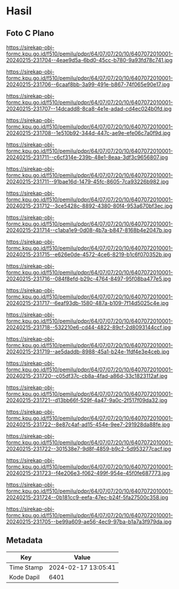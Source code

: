 # Hasil

## Foto C Plano

https://sirekap-obj-formc.kpu.go.id/f510/pemilu/pdpr/64/07/07/20/10/6407072010001-20240215-231704--4eae9d5a-6bd0-45cc-b780-9a93fd78c741.jpg

https://sirekap-obj-formc.kpu.go.id/f510/pemilu/pdpr/64/07/07/20/10/6407072010001-20240215-231706--6caaf8bb-3a99-491e-b867-74f065e90e17.jpg

https://sirekap-obj-formc.kpu.go.id/f510/pemilu/pdpr/64/07/07/20/10/6407072010001-20240215-231707--14dcadd8-8ca8-4e1e-adad-cd4ec024b0fd.jpg

https://sirekap-obj-formc.kpu.go.id/f510/pemilu/pdpr/64/07/07/20/10/6407072010001-20240215-231708--1e510b92-344d-447c-ae9e-efe06c7a0f9d.jpg

https://sirekap-obj-formc.kpu.go.id/f510/pemilu/pdpr/64/07/07/20/10/6407072010001-20240215-231711--c6cf314e-239b-48e1-8eaa-3df3c9656807.jpg

https://sirekap-obj-formc.kpu.go.id/f510/pemilu/pdpr/64/07/07/20/10/6407072010001-20240215-231711--91bae16d-1479-45fc-8605-7ca93226b982.jpg

https://sirekap-obj-formc.kpu.go.id/f510/pemilu/pdpr/64/07/07/20/10/6407072010001-20240215-231712--3ce5428c-8892-4380-80f4-953a670bf3ec.jpg

https://sirekap-obj-formc.kpu.go.id/f510/pemilu/pdpr/64/07/07/20/10/6407072010001-20240215-231714--c1aba1e9-0d08-4b7a-b847-8168b4e2047b.jpg

https://sirekap-obj-formc.kpu.go.id/f510/pemilu/pdpr/64/07/07/20/10/6407072010001-20240215-231715--e626e0de-4572-4ce6-8219-b1c6f070352b.jpg

https://sirekap-obj-formc.kpu.go.id/f510/pemilu/pdpr/64/07/07/20/10/6407072010001-20240215-231716--084f8efd-b29c-4764-8497-95f08ba477e5.jpg

https://sirekap-obj-formc.kpu.go.id/f510/pemilu/pdpr/64/07/07/20/10/6407072010001-20240215-231717--6eaf93db-1580-487a-b109-7f14d5025c4e.jpg

https://sirekap-obj-formc.kpu.go.id/f510/pemilu/pdpr/64/07/07/20/10/6407072010001-20240215-231718--532210e6-cd44-4822-89cf-2d8093144ccf.jpg

https://sirekap-obj-formc.kpu.go.id/f510/pemilu/pdpr/64/07/07/20/10/6407072010001-20240215-231719--ae5daddb-8988-45a1-b24e-1fdf4e3e4ceb.jpg

https://sirekap-obj-formc.kpu.go.id/f510/pemilu/pdpr/64/07/07/20/10/6407072010001-20240215-231720--c05df37c-cb8a-4fad-a86d-33c1823112af.jpg

https://sirekap-obj-formc.kpu.go.id/f510/pemilu/pdpr/64/07/07/20/10/6407072010001-20240215-231721--d13bb66f-529f-4a47-9a0c-2f517f09da32.jpg

https://sirekap-obj-formc.kpu.go.id/f510/pemilu/pdpr/64/07/07/20/10/6407072010001-20240215-231722--8e87c4af-ad15-454e-9ee7-291928da88fe.jpg

https://sirekap-obj-formc.kpu.go.id/f510/pemilu/pdpr/64/07/07/20/10/6407072010001-20240215-231722--301538e7-9d8f-4859-b9c2-5d953277cacf.jpg

https://sirekap-obj-formc.kpu.go.id/f510/pemilu/pdpr/64/07/07/20/10/6407072010001-20240215-231723--f4e206e3-f062-499f-954e-45f0fe687773.jpg

https://sirekap-obj-formc.kpu.go.id/f510/pemilu/pdpr/64/07/07/20/10/6407072010001-20240215-231724--0b181cc9-eefa-47ec-b24f-5fa27500c358.jpg

https://sirekap-obj-formc.kpu.go.id/f510/pemilu/pdpr/64/07/07/20/10/6407072010001-20240215-231705--be99a609-ae56-4ec9-97ba-b1a7a3f979da.jpg


## Metadata

| Key        | Value               |
| ---------- | ------------------- |
| Time Stamp | 2024-02-17 13:05:41 |
| Kode Dapil | 6401                |



